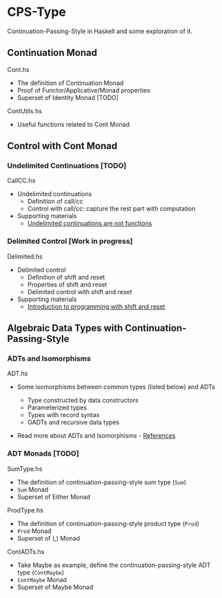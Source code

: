 # CPS-Type

Continuation-Passing-Style in Haskell and some exploration of it.

## Continuation Monad

Cont.hs

* The definition of Continuation Monad
* Proof of Functor/Applicative/Monad properties
* Superset of Identity Monad [TODO]

ContUtils.hs

* Useful functions related to Cont Monad

## Control with Cont Monad

### Undelimited Continuations [TODO]

CallCC.hs

* Undelimited continuations
  * Definition of call/cc
  * Control with call/cc: capture the rest part with computation
* Supporting materials
  * [Undelimited continuations are not functions](https://okmij.org/ftp/continuations/undelimited.html)

### Delimited Control [Work in progress]

Delimited.hs

* Delimited control
  * Definition of shift and reset
  * Properties of shift and reset
  * Delimited control with shift and reset
* Supporting materials
  * [Introduction to programming with shift and reset](https://okmij.org/ftp/continuations/#tutorial)

## Algebraic Data Types with Continuation-Passing-Style

### ADTs and Isomorphisms

ADT.hs

* Some isomorphisms between common types (listed below) and ADTs

  * Type constructed by data constructors
  * Parameterized types
  * Types with record syntax
  * GADTs and recursive data types
* Read more about ADTs and Isomorphisms - [References](./ADT.md)

### ADT Monads [TODO]

SumType.hs

* The definition of continuation-passing-style sum type (`Sum`)
* `Sum` Monad
* Superset of Either Monad

ProdType.hs

* The definition of continuation-passing-style product type (`Prod`)
* `Prod` Monad
* Superset of (,) Monad

ContADTs.hs

* Take Maybe as example, define the continuation-passing-style ADT type (`ContMaybe`)
* `ContMaybe` Monad
* Superset of Maybe Monad
